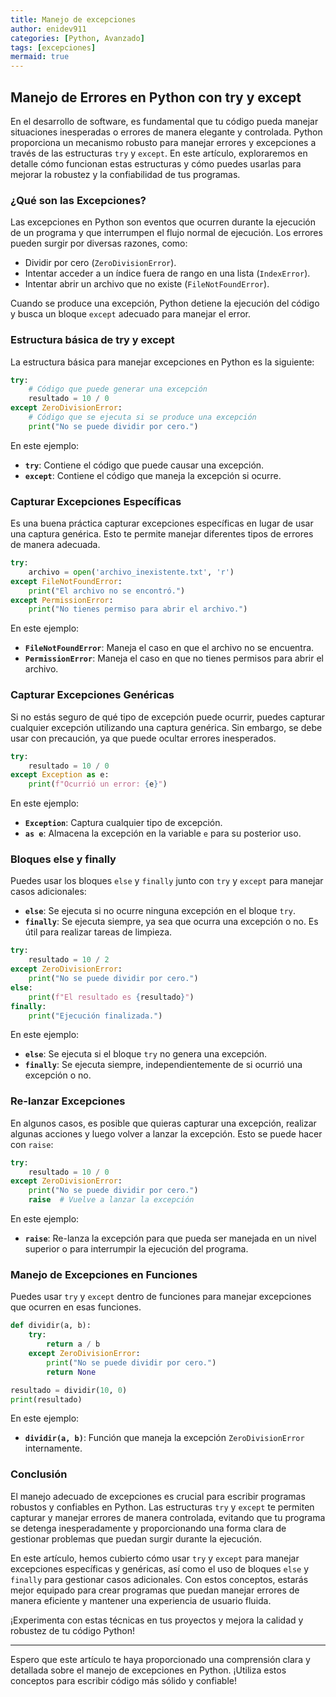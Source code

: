 ```yaml
---
title: Manejo de excepciones
author: enidev911
categories: [Python, Avanzado]
tags: [excepciones]
mermaid: true
---
```


## Manejo de Errores en Python con try y except

En el desarrollo de software, es fundamental que tu código pueda manejar situaciones inesperadas o errores de manera elegante y controlada. Python proporciona un mecanismo robusto para manejar errores y excepciones a través de las estructuras `try` y `except`. En este artículo, exploraremos en detalle cómo funcionan estas estructuras y cómo puedes usarlas para mejorar la robustez y la confiabilidad de tus programas.

### ¿Qué son las Excepciones?

Las excepciones en Python son eventos que ocurren durante la ejecución de un programa y que interrumpen el flujo normal de ejecución. Los errores pueden surgir por diversas razones, como:
- Dividir por cero (`ZeroDivisionError`).
- Intentar acceder a un índice fuera de rango en una lista (`IndexError`).
- Intentar abrir un archivo que no existe (`FileNotFoundError`).

Cuando se produce una excepción, Python detiene la ejecución del código y busca un bloque `except` adecuado para manejar el error.

### Estructura básica de try y except

La estructura básica para manejar excepciones en Python es la siguiente:

```python
try:
    # Código que puede generar una excepción
    resultado = 10 / 0
except ZeroDivisionError:
    # Código que se ejecuta si se produce una excepción
    print("No se puede dividir por cero.")
```

En este ejemplo:
- **`try`**: Contiene el código que puede causar una excepción.
- **`except`**: Contiene el código que maneja la excepción si ocurre.

### Capturar Excepciones Específicas

Es una buena práctica capturar excepciones específicas en lugar de usar una captura genérica. Esto te permite manejar diferentes tipos de errores de manera adecuada.

```python
try:
    archivo = open('archivo_inexistente.txt', 'r')
except FileNotFoundError:
    print("El archivo no se encontró.")
except PermissionError:
    print("No tienes permiso para abrir el archivo.")
```

En este ejemplo:
- **`FileNotFoundError`**: Maneja el caso en que el archivo no se encuentra.
- **`PermissionError`**: Maneja el caso en que no tienes permisos para abrir el archivo.

### Capturar Excepciones Genéricas

Si no estás seguro de qué tipo de excepción puede ocurrir, puedes capturar cualquier excepción utilizando una captura genérica. Sin embargo, se debe usar con precaución, ya que puede ocultar errores inesperados.

```python
try:
    resultado = 10 / 0
except Exception as e:
    print(f"Ocurrió un error: {e}")
```

En este ejemplo:
- **`Exception`**: Captura cualquier tipo de excepción.
- **`as e`**: Almacena la excepción en la variable `e` para su posterior uso.

### Bloques else y finally

Puedes usar los bloques `else` y `finally` junto con `try` y `except` para manejar casos adicionales:

- **`else`**: Se ejecuta si no ocurre ninguna excepción en el bloque `try`.
- **`finally`**: Se ejecuta siempre, ya sea que ocurra una excepción o no. Es útil para realizar tareas de limpieza.

```python
try:
    resultado = 10 / 2
except ZeroDivisionError:
    print("No se puede dividir por cero.")
else:
    print(f"El resultado es {resultado}")
finally:
    print("Ejecución finalizada.")
```

En este ejemplo:
- **`else`**: Se ejecuta si el bloque `try` no genera una excepción.
- **`finally`**: Se ejecuta siempre, independientemente de si ocurrió una excepción o no.

### Re-lanzar Excepciones

En algunos casos, es posible que quieras capturar una excepción, realizar algunas acciones y luego volver a lanzar la excepción. Esto se puede hacer con `raise`:

```python
try:
    resultado = 10 / 0
except ZeroDivisionError:
    print("No se puede dividir por cero.")
    raise  # Vuelve a lanzar la excepción
```

En este ejemplo:
- **`raise`**: Re-lanza la excepción para que pueda ser manejada en un nivel superior o para interrumpir la ejecución del programa.

### Manejo de Excepciones en Funciones

Puedes usar `try` y `except` dentro de funciones para manejar excepciones que ocurren en esas funciones.

```python
def dividir(a, b):
    try:
        return a / b
    except ZeroDivisionError:
        print("No se puede dividir por cero.")
        return None

resultado = dividir(10, 0)
print(resultado)
```

En este ejemplo:
- **`dividir(a, b)`**: Función que maneja la excepción `ZeroDivisionError` internamente.

### Conclusión

El manejo adecuado de excepciones es crucial para escribir programas robustos y confiables en Python. Las estructuras `try` y `except` te permiten capturar y manejar errores de manera controlada, evitando que tu programa se detenga inesperadamente y proporcionando una forma clara de gestionar problemas que puedan surgir durante la ejecución.

En este artículo, hemos cubierto cómo usar `try` y `except` para manejar excepciones específicas y genéricas, así como el uso de bloques `else` y `finally` para gestionar casos adicionales. Con estos conceptos, estarás mejor equipado para crear programas que puedan manejar errores de manera eficiente y mantener una experiencia de usuario fluida.

¡Experimenta con estas técnicas en tus proyectos y mejora la calidad y robustez de tu código Python!

---

Espero que este artículo te haya proporcionado una comprensión clara y detallada sobre el manejo de excepciones en Python. ¡Utiliza estos conceptos para escribir código más sólido y confiable!
